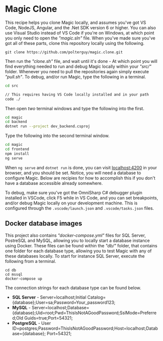 
# Magic Clone

This recipe helps you clone Magic locally, and assumes you've got VS Code, NodeJS, Angular, and the .Net SDK
version 6 or higher. You can also use Visual Studio instead of VS Code if you're on Windows, at which point
you only need to open the _"magic.sln"_ file. When you've made sure you've got all of these parts, clone
this repository locally using the following.

```
git clone https://github.com/polterguy/magic.clone.git
```

Then run the _"clone.sh"_ file, and wait until it's done - At which point you will find everything
needed to run and debug Magic locally within your _"src/"_ folder. Whenever you need to pull the
repositories again simply execute _"pull.sh"_. To debug, and/or run Magic, type the following in a terminal.

```bash
cd src

// This requires having VS Code locally installed and in your path
code ./
```

Then open _two_ terminal windows and type the following into the first.

```bash
cd magic
cd backend
dotnet run --project dev_backend.csproj
```

Type the following into the second terminal window.

```bash
cd magic
cd frontend
npm install
ng serve
```

When `ng serve` and `dotnet run` is done, you can visit [localhost:4200](https://localhost:4200) in your
browser, and you should be set. Notice, you will need a database to configure Magic. Below are recipies
for how to accomplish this if you don't have a database accessible already somewhere.

To debug, make sure you've got the OmniSharp C# debugger plugin installed in VSCode, click F5 while in VS Code, 
and you can set breakpoints, and/or debug Magic locally on your development machine. This is configured through
the `.vscode/launch.json` and `.vscode/tasks.json` files.

## Docker database images

This project also contains _"docker-compose.yml"_ files for SQL Server, PostreSQL and MySQL, allowing you
to locally start a database instance using Docker. These files can be found within the _"db/"_ folder,
that contains one folder for each database type, allowing you to test Magic with any of these databases
locally. To start for instance SQL Server, execute the following from a terminal.

```
cd db
cd mssql
docker-compose up
```

The connection strings for each database type can be found below.

* __SQL Server__ - Server=localhost;Initial Catalog={database};User=sa;Password=Your_password123;
* __MySQL__ - Server=localhost;Database={database};Uid=root;Pwd=ThisIsNotAGoodPassword;SslMode=Preferred;Old Guids=true;Port=54321;
* __PostgreSQL__ - User ID=postgres;Password=ThisIsNotAGoodPassword;Host=localhost;Database={database}; Port=54321;
